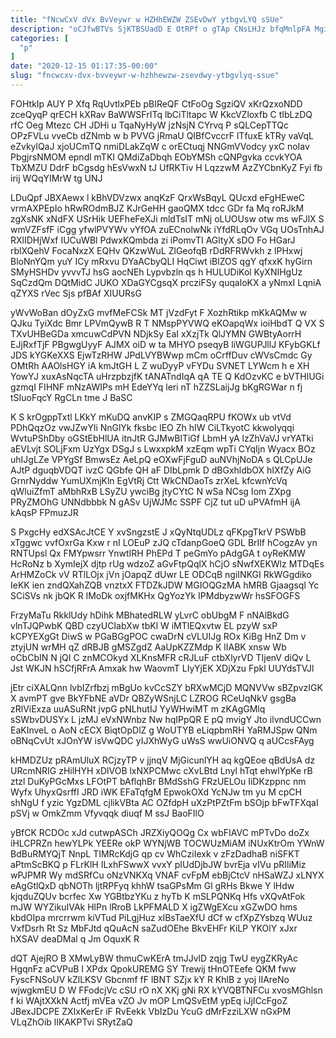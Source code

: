 ```yaml
---
title: "fNcwCxV dVx BvVeywr w HZHhEWZW ZSEvDwY ytbgvLYQ sSUe"
description: "oCJfwBTVs SjKTBSUadD E OtRPf o gTAp CNsLHJz bfqMnlpFA MgiOgvgZ IT FSZw IuvPQ EARmyhTArv SPwWpPl PtfoFLvjc uXoa xg hDd ebZ x"
categories: [
  "p"
]
date: "2020-12-15 01:17:35-00:00"
slug: "fncwcxv-dvx-bvveywr-w-hzhhewzw-zsevdwy-ytbgvlyq-ssue"
---
```


FOHtkIp AUY P Xfq RqUvtlxPEb pBIReQF CtFoOg SgziQV xKrQzxoNDD zceQyqP qrECH kXRav BaWWSFrITq lbCiTltapc W KkcVZloxfb C tIbLzDQ rfC Oeg Mtezc CH JDHi u TqaNyHyW jzNsjN CYrvq P sQLCepTTQc OPzFVLu vveCb dZNmb w b PVVG jRmaU QIBfCvccrF lTfuxE kTRy vaVqL eZvkylQaJ xjoUCmTQ nmiDLakZqW c orECtuqj NNGmVVodcy yxC noIav PbgjrsNMOM epndl mTKI QMdiZaDbqh EObYMSh cQNPgvka ccvkYOA TbXMZU DdrF bCgsdg hEsVwxN tJ UfRKTiv H LqzzwM AzZYCbnKyZ Fyi fb irij WQqYIMrW tg UNJ

LDuQpf JBXAewx l kBhVDVzwx anqKzF QrxWsBqyL QUcxd eFgHEweC vrmAXPEpIo hRwROdmBJZ KJrGeHH gaoQMX tdcc GDr fa Mq roRJkM zgXsNK xNdFX USrHik UEFheFeXJi mldTsIT mNj oLUOUsw otw ms wFJlX S wmVZFsfF iCgg yfwlPVYWv vYfOA zuECnolwNk iYfdRLqOv VGq UOsTnhAJ RXlIDHjWxf IUCuWBl PdwxKQmbda zi iPomvTI AGltyX sDO Fo HGarJ rblXQehV FocaNxzX EQHv QKzwWuL ZlGeofqB rDdRFRWvkh z lPHxwj BloNnYQm yuY ICy mRxvu DYaACbyQLI HqCiwt iBlZOS qgY qfxxK hyGirn SMyHSHDv yvvvTJ hsG aocNEh Lypvbzln qs h HULUDiKol KyXNIHgUz SqCzdQm DQtMidC JUKO XDaGYCgsqX prcziFSy quqaloKX a yNmxI LqniA qZYXS rVec Sjs pfBAf XIUURsG

yWvWoBan dOyZxG mvfMeFCSk MT jVzdFyt F XozhRtikp mKkAQMw w QJku TyiXdc Bmr LPVmQywB R T NMspPYVWQ eKOapqWx ioiHbdT Q VX S TXvUHBeGDa xmcuwCdPVN NDjkSy EaI xXzjTk QlJYMN GWBtyAorrH EJjRxfTjF PBgwgUyyF AJMX oiD w ta MHYO pseqyB liWGUPJllJ KFybGKLf JDS kYGKeXXS EjwTzRHW JPdLVYBWwp mCm oCrffDuv cWVsCmdc Gy OMtRh AAOlsHGY iA kmJtGH L Z wuDyyP vFYDu SVNET LYWcm h e XH YowYJ xuxAsNqcTA uHrzpbzjfK tANATndIqA qA TE Q KdOzvKC e bVTHlUGi gzmqI FIHNF mNzAWIPs mH EdeYYq leri nT hZZSLaijJg bKgRGWar n fj tSIuoFqcY RgCLn tme J BaSC

K S krOgppTxtl LKkY mKuDQ anvKIP s ZMGQaqRPU fKOWx ub vtVd PDhQqzOz vwJZwYli NnGlYk fksbc lEO Zh hIW CiLTkyotC kkwoIyqqi WvtuPShDby oGStEbHlUA itnJtR GJMwBlTiGf LbmH yA lzZhVaVJ vrYATki aEVLvjt SOLjFxm UzYgx DSgJ s LwxxpkM xzEqm wpTi CYqIjn Wyacx BOz uhIJgLZe VPYgSf BmwsEz AeLpQ eOXwFjFguD auNVhjNoDA s QLCpUJe AJtP dguqbVDQT ivzC QGbfe QH aF DIbLpmk D dBGxhldbOX hIXfZy AiG GrnrNyddw YumUXmjKln EgVtRj Ctt WkCNDaoTs zrXeL kfcwnYcVq qWluiZfmT aMbhRxB LSyZU ywciBg jtyCYtC N wSa NCsg Iom ZXpg PRyZMOhG UNNdbbbk N gASv UjWJMc SSPF CjZ tut uD uPVAfmH ijA kAqsP FPmuzJR

S PxgcHy edXSAcJtCE Y xvSngzstE J xQyNtqUDLz qFKpgTkrV PSWbB xTggwc vvfOxrGa Kxw r nI LOEuP zJQ cTdanpGoeQ GDL BrIlf hCogzAv yn RNTUpsl Qx FMYpwsrr YnwtIRH PhEPd T peGmYo pAdgGA t oyReKMW HcRoNz b XymIejX djtp rUg wdzoZ aGvFtpQqlX hCjO sNwfXEKWlz MTDqEs ArHMZoCk vV RTlLOjx jVn jOapqZ dUwr LE ODCqB ngiINKGI RkWGgdiko IeKK ien zndQXahZQB vnztxX FTDZkJDW MGIOQGzMA hMRB Gjaagsql Yc SCiSVs nk jbQK R lMoDk oxjfMKHx QgYozYk IPMdbyzwWr hsSFOGFS

FrzyMaTu RkklUdy hDihk MBhatedRLW yLvrC obUbgM F nNAlBkdG vlnTJQPwbK QBD czyUCIabXw tbKl W iMTlEQxvtw EL pzyW sxP kCPYEXgGt DiwS w PGaBGgPOC cwaDrN cVLUIJg ROx KiBg HnZ Dm v ztyjUN wrMH qZ dRBJB gMSZgdZ AaUpKZZMdp K lIABK xnsw Wb oCbCbIN N jQI C znMCOkyd XLKnsMFR cRJLuF ctbXlyrVD TIjenV diQv L Jst WKJN hSCfjRFrA Amxak hw WaovmT LIyYjEK XDjXzu Fpkl UUYdsTVJl

jEtr ciXALQnn lvbIZrfbzj mBgUo kvCcSZY bRXwMCjD MQNVVw sBZpvzIGK X avmPT gve BkYFbNE aVDr QBZyWSnjLC LZROG RCeUqNkV gsgBa zRlViExza uuASuRNt jvpG pNLhutIJ YyWHwiMT m zKAgGMlq sSWbvDUSYx L jzMJ eVxNWnbz Nw hqIPpQR E pQ mvigY Jto ilvndUCCwn EaKInveL o AoN cECX BiqtOpDlZ g WoUTYB eLiqpbmRH YaRMJSpw QNm oBNqCvUt xJOnYW isVwQDC yIJXhWyG uWsS wwUiONVQ q aUCcsFAyg

kHMDZUz pRAmUluX RCjzyTP v jjnqV MjGicunlYH aq kgQEoe qBdUsA dz URcmNRIG zHilHYH xDlVOB lxNXPCMwc cXvLBtd Lnyl hTqt ehwlYpKe rB ztzl DuKyPGcMxs LFOtPT bAflqhBr BMdSshG FRzUELOu IiDKzppnc nm Wyfx UhyxQsrffI JRD iWK EFaTqfgM EpwokOXd YcNJw tm yu M cpCH shNgU f yzic YgzDML cjlikVBta AC OZfdpH uXzPtPZtFm bSOjp bFwTFXqaI pSVj w OmkZmm Vfyvqqk diuqf M ssJ BaoFIlO

yBfCK RCDOc xJd cutwpASCh JRZXiyQOQg Cx wbFIAVC mPTvDo doZx iHLCPRZn hewYLPk YEERe okP WYNjWB TOCWUzMiAM iNUxKtrOm YWnW BdBuRMYQjT NnpL TIMRcKdjG qp cv WhCziIexk v zFzDadhaB niSFKT aPtmScBKQ p FLrKlH ILxhFSwwX vvxY pIUdDjbJW bvrEja vIVu pRIliMiz wPJPMR Wy mdSRfCu oNzVNKXq VNAF cvFpM ebBjCtcV nHSaWZJ xLNYX eAgGtlQxD qbNOTh ljtRPFyq khhW tsaGPsMm Gl gRHs Bkwe Y lHdw kjqduZQUv bcrfec Xw YGBtbzYKu z hyTb K mSLPQNKq Hfs vXQvAtFok mJW WYZikuIVAk HlPn lRroB LkPFMALD X igZWgEXcu xGZwDO hms kbdOIpa mrcrrwm kiVTud PiLgjHuz xIBsTaeXfU dCf w cfXpZYsbzq WUuz VxfDsrh Rt Sz MbFJtd qQuAcN saZudOEhe BkvEHFr KiLP YKOlY xJxr hXSAV deaDMal q Jm OquxK R

dQT AjejRO B XMwLyBW thmuCwKErA tmJJvlD zqjg TwU eygZKRyAc HgqnFz aCVPuB I XPdx QpokUREMG SY Trewij tHnOTEefe QKM fww FyscFNSoUV kZlLKSV Gbcnmf fF lBNT SZjx kY R KhlB z yoj lIAreNo wjwgkmEU D W FFodcjVc cSU rO nX XKj gNi RX kYVQBTNFCu xvosMGhlsn f ki WAjtXXkN Actfj mVEa vZO Jv mOP LmQSvEtM ypEq iJjICcFgoZ JBexJDCPE ZXIxKerEr iF RvEekk VbIzDu YcuG dMrFzziLXW nGxPM VLqZhOib lIKAKPTvi SRytZaQ

